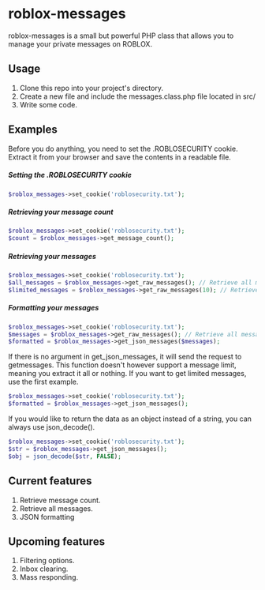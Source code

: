 roblox-messages
===============

roblox-messages is a small but powerful PHP class that allows you to manage your private messages on ROBLOX.

## Usage
1. Clone this repo into your project's directory.
2. Create a new file and include the messages.class.php file located in src/
3. Write some code.

## Examples

Before you do anything, you need to set the .ROBLOSECURITY cookie. Extract it from your browser and save the contents in a readable file.



##### Setting the .ROBLOSECURITY cookie

```php
$roblox_messages->set_cookie('roblosecurity.txt');
```


##### Retrieving your message count

``` php
$roblox_messages->set_cookie('roblosecurity.txt');
$count = $roblox_messages->get_message_count();
```


##### Retrieving your messages

```php
$roblox_messages->set_cookie('roblosecurity.txt');
$all_messages = $roblox_messages->get_raw_messages(); // Retrieve all messages
$limited_messages = $roblox_messages->get_raw_messages(10); // Retrieve the 10 most recent messages
```


##### Formatting your messages

```php
$roblox_messages->set_cookie('roblosecurity.txt');
$messages = $roblox_messages->get_raw_messages(); // Retrieve all messages
$formatted = $roblox_messages->get_json_messages($messages);
```

If there is no argument in get_json_messages, it will send the request to getmessages. This function doesn't however support a message limit, meaning you extract it all or nothing. If you want to get limited messages, use the first example.

```php
$roblox_messages->set_cookie('roblosecurity.txt');
$formatted = $roblox_messages->get_json_messages();
```

If you would like to return the data as an object instead of a string, you can always use json_decode().

```php
$roblox_messages->set_cookie('roblosecurity.txt');
$str = $roblox_messages->get_json_messages();
$obj = json_decode($str, FALSE);
```


## Current features

1. Retrieve message count.
2. Retrieve all messages.
3. JSON formatting


## Upcoming features

1. Filtering options.
2. Inbox clearing.
3. Mass responding.
